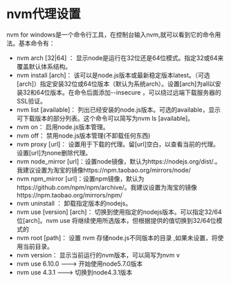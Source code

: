 # nvm代理设置

nvm for windows是一个命令行工具，在控制台输入nvm,就可以看到它的命令用法。基本命令有：

- nvm arch [32|64] ： 显示node是运行在32位还是64位模式。指定32或64来覆盖默认体系结构。
- nvm install <version> [arch]： 该可以是node.js版本或最新稳定版本latest。（可选[arch]）指定安装32位或64位版本（默认为系统arch）。设置[arch]为all以安装32和64位版本。在命令后面添加--insecure ，可以绕过远端下载服务器的SSL验证。
- nvm list [available]： 列出已经安装的node.js版本。可选的available，显示可下载版本的部分列表。这个命令可以简写为nvm ls [available]。
- nvm on： 启用node.js版本管理。
- nvm off： 禁用node.js版本管理(不卸载任何东西)
- nvm proxy [url]： 设置用于下载的代理。留[url]空白，以查看当前的代理。设置[url]为none删除代理。
- nvm node_mirror [url]：设置node镜像，默认为https://nodejs.org/dist/.。我建议设置为淘宝的镜像https://npm.taobao.org/mirrors/node/
- nvm npm_mirror [url]：设置npm镜像，默认为https://github.com/npm/npm/archive/。我建议设置为淘宝的镜像https://npm.taobao.org/mirrors/npm/
- nvm uninstall <version>： 卸载指定版本的nodejs。
- nvm use [version] [arch]： 切换到使用指定的nodejs版本。可以指定32/64位[arch]。nvm use <arch>将继续使用所选版本，但根据提供的值切换到32/64位模式的<arch>
- nvm root [path]： 设置 nvm 存储node.js不同版本的目录 ,如果未设置，将使用当前目录。
- nvm version： 显示当前运行的nvm版本，可以简写为nvm v
- nvm use 6.10.0 ---> 开始使用node5.7.0版本
- nvm use 4.3.1 ---> 切换到node4.3.1版本